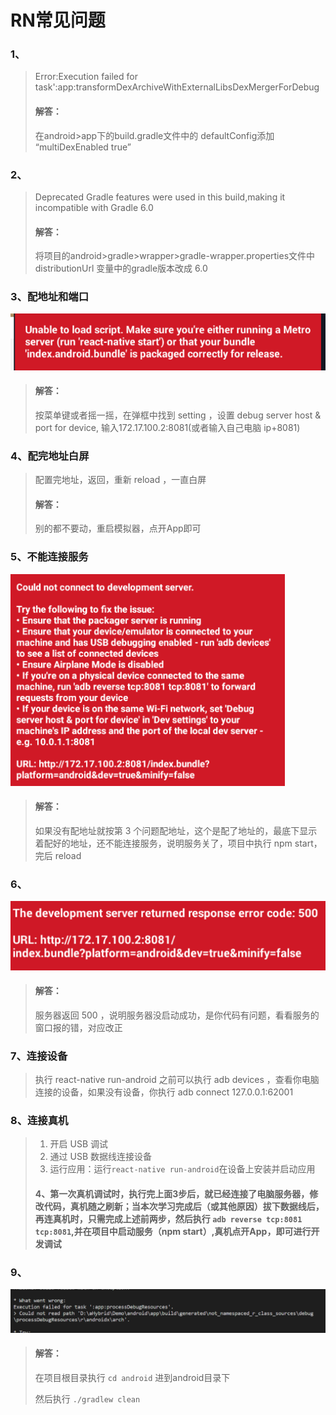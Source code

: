 # RN常见问题

### 1、

> Error:Execution failed for task':app:transformDexArchiveWithExternalLibsDexMergerForDebug
>
> #### 解答：
>
> 在android>app下的build.gradle文件中的 defaultConfig添加 “multiDexEnabled true”

### 2、

> Deprecated Gradle features were used in this build,making it incompatible with Gradle 6.0
>
> #### 解答：
>
> 将项目的android>gradle>wrapper>gradle-wrapper.properties文件中 distributionUrl 变量中的gradle版本改成 6.0

### 3、配地址和端口

![](./image/03.png)



> #### 解答：
>
> 按菜单键或者摇一摇，在弹框中找到 setting ，设置 debug server host & port for device, 输入172.17.100.2:8081(或者输入自己电脑 ip+8081)

### 4、配完地址白屏

> 配置完地址，返回，重新 reload ，一直白屏
>
> #### 解答：
>
> 别的都不要动，重启模拟器，点开App即可

### 5、不能连接服务

![](./image/05.png)

> #### 解答：
>
> 如果没有配地址就按第 3 个问题配地址，这个是配了地址的，最底下显示着配好的地址，还不能连接服务，说明服务关了，项目中执行 npm start，完后 reload

### 6、

![](./image/06.png)

> #### 解答：
>
> 服务器返回 500 ，说明服务器没启动成功，是你代码有问题，看看服务的窗口报的错，对应改正

### 7、连接设备

> 执行 react-native run-android 之前可以执行 adb devices  ，查看你电脑连接的设备，如果没有设备，你执行 adb connect 127.0.0.1:62001

### 8、连接真机

> 1. 开启 USB 调试
> 2. 通过 USB 数据线连接设备
> 3. 运行应用：运行`react-native run-android`在设备上安装并启动应用
>
> #### 4、第一次真机调试时，执行完上面3步后，就已经连接了电脑服务器，修改代码，真机随之刷新；当本次学习完成后（或其他原因）拔下数据线后，再连真机时，只需完成上述前两步，然后执行 `adb reverse tcp:8081 tcp:8081`,并在项目中启动服务（npm start）,真机点开App，即可进行开发调试

### 9、

![](./image/09-build.png)

> #### 解答：
>
> 在项目根目录执行 `cd android` 进到android目录下
>
> 然后执行 `./gradlew clean` 